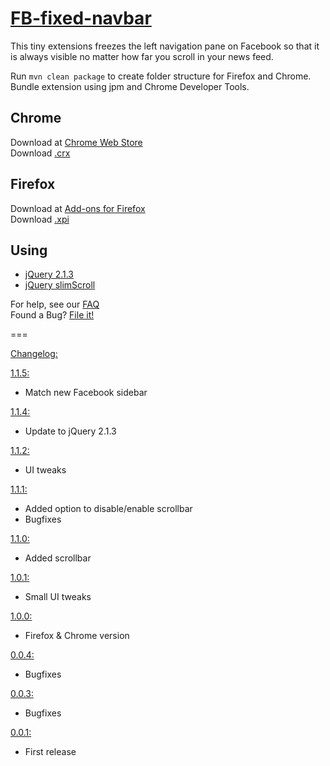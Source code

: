[FB-fixed-navbar](http://philipp94831.github.io/FB-fixed-navbar/)
===============

This tiny extensions freezes the left navigation pane on Facebook so that it is always visible no matter how far you scroll in your news feed.

Run `mvn clean package` to create folder structure for Firefox and Chrome. Bundle extension using jpm and Chrome Developer Tools.

Chrome
------

Download at [Chrome Web Store](https://chrome.google.com/webstore/detail/hijonlkmghfbdpcmbimegkoogkfpckkl)  
Download [.crx](https://github.com/philipp94831/FB-fixed-navbar/releases/download/v1.1.4/FB-fixed-navbar.crx)

Firefox
-------

Download at [Add-ons for Firefox](https://addons.mozilla.org/addon/fb-fixed-navbar/)  
Download [.xpi](https://github.com/philipp94831/FB-fixed-navbar/releases/download/v1.1.4/FB-fixed-navbar.xpi)

Using
-----

- [jQuery 2.1.3](http://jquery.com/)
- [jQuery slimScroll](http://rocha.la/jQuery-slimScroll)

For help, see our [FAQ](https://github.com/philipp94831/FB-fixed-navbar/wiki/FAQ)  
Found a Bug? [File it!](https://github.com/philipp94831/FB-fixed-navbar/issues)

===

[Changelog:](https://github.com/philipp94831/FB-fixed-navbar/releases)

[1.1.5:](https://github.com/philipp94831/FB-fixed-navbar/releases/tag/v1.1.5)

- Match new Facebook sidebar

[1.1.4:](https://github.com/philipp94831/FB-fixed-navbar/releases/tag/v1.1.4)

- Update to jQuery 2.1.3

[1.1.2:](https://github.com/philipp94831/FB-fixed-navbar/releases/tag/v1.1.2)

- UI tweaks

[1.1.1:](https://github.com/philipp94831/FB-fixed-navbar/releases/tag/v1.1.1)

- Added option to disable/enable scrollbar
- Bugfixes

[1.1.0:](https://github.com/philipp94831/FB-fixed-navbar/releases/tag/v1.1.0)

- Added scrollbar

[1.0.1:](https://github.com/philipp94831/FB-fixed-navbar/releases/tag/v1.0.1)

- Small UI tweaks

[1.0.0:](https://github.com/philipp94831/FB-fixed-navbar/releases/tag/v1.0.0)

- Firefox & Chrome version

[0.0.4:](https://github.com/philipp94831/FB-fixed-navbar/releases/tag/v0.0.4)

- Bugfixes

[0.0.3:](https://github.com/philipp94831/FB-fixed-navbar/releases/tag/v0.0.3)

- Bugfixes

[0.0.1:](https://github.com/philipp94831/FB-fixed-navbar/releases/tag/v0.0.1)

- First release
